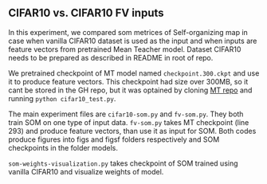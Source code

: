 ## CIFAR10 vs. CIFAR10 FV inputs


In this experiment, we compared som metrices of Self-organizing map in case when vanilla CIFAR10 dataset is used as the input and when inputs are feature vectors from pretrained Mean Teacher model. Dataset CIFAR10 needs to be prepared as described in README in root of repo.

We pretrained checkpoint of MT model named `checkpoint.300.ckpt` and use it to produce feature vectors. This checkpoint had size over 300MB, so it cant be stored in the GH repo, but it was optained by cloning [MT repo](github.com/CuriousAI/mean-teacher) and running `python cifar10_test.py`.

The main experiment files are `cifar10-som.py` and `fv-som.py`. They both train SOM on one type of input data. 
`fv-som.py` takes MT checkpoint (line 293) and produce feature vectors, than use it as input for SOM. Both codes produce figures into figs and figsf folders respectively and SOM checkpoints in the folder models. 

`som-weights-visualization.py` takes checkpoint of SOM trained using vanilla CIFAR10 and visualize weights of model.
